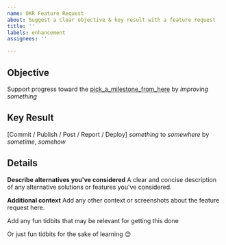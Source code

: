 ```yaml
---
name: OKR Feature Request
about: Suggest a clear objective & key result with a feature request
title: ''
labels: enhancement
assignees: ''

---
```


## Objective
Support progress toward the [pick_a_milestone_from_here][1] by _improving something_

## Key Result
[Commit / Publish / Post / Report / Deploy] _something_ to _somewhere_ by _sometime_, _somehow_

## Details

**Describe alternatives you've considered**
A clear and concise description of any alternative solutions or features you've considered.

**Additional context**
Add any other context or screenshots about the feature request here.

Add any fun tidbits that may be relevant for getting this done

Or just fun tidbits for the sake of learning 😊

[1]: https://github.com/calpoly-csai/api/milestones
